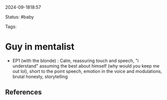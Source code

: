 2024-09-1818:57

Status: #baby

Tags:

# Guy in mentalist

- EP1 (with the blonde) : Calm, reassuring touch and speech, "i understand"
  assuming the best about himself (why would you keep me out lol), short to the point speech, emotion in the voice and modulations, brutal honesty, storytelling 








## References

